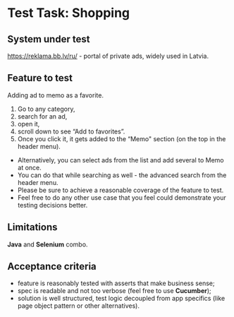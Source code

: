 # Test Task: Shopping

## System under test
https://reklama.bb.lv/ru/ - portal of private ads, widely used in Latvia.

## Feature to test
Adding ad to memo as a favorite. 
1. Go to any category, 
1. search for an ad, 
1. open it, 
1. scroll down to see “Add to favorites”. 
1. Once you click it, it gets added to the “Memo" section (on the top in the header menu).

* Alternatively, you can select ads from the list and add several to Memo at once.
* You can do that while searching as well - the advanced search from the header menu.
* Please be sure to achieve a reasonable coverage of the feature to test.
* Feel free to do any other use case that you feel could demonstrate your testing decisions better.

## Limitations
**Java** and **Selenium** combo.

## Acceptance criteria
* feature is reasonably tested with asserts that make business sense;
* spec is readable and not too verbose (feel free to use **Cucumber**);
* solution is well structured, test logic decoupled from app specifics (like page object pattern or other alternatives).